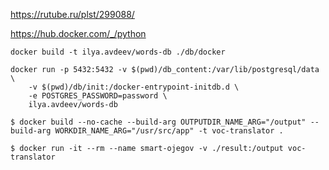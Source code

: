 https://rutube.ru/plst/299088/

https://hub.docker.com/_/python

```shell
docker build -t ilya.avdeev/words-db ./db/docker
```

```shell
docker run -p 5432:5432 -v $(pwd)/db_content:/var/lib/postgresql/data \
	-v $(pwd)/db/init:/docker-entrypoint-initdb.d \
	-e POSTGRES_PASSWORD=password \
	ilya.avdeev/words-db
```

```shell
$ docker build --no-cache --build-arg OUTPUTDIR_NAME_ARG="/output" --build-arg WORKDIR_NAME_ARG="/usr/src/app" -t voc-translator .
```

```shell
$ docker run -it --rm --name smart-ojegov -v ./result:/output voc-translator
```

